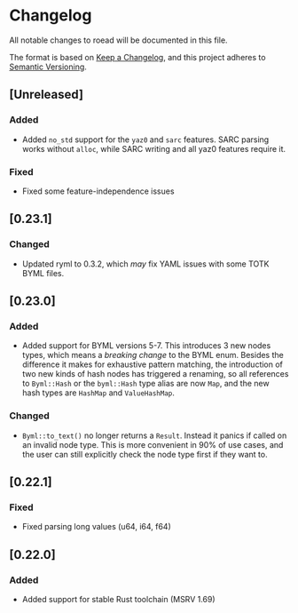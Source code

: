 # Changelog

All notable changes to roead will be documented in this file.

The format is based on [Keep a Changelog](https://keepachangelog.com/en/1.0.0/),
and this project adheres to [Semantic Versioning](https://semver.org/spec/v2.0.0.html).

## [Unreleased]

### Added

- Added `no_std` support for the `yaz0` and `sarc` features. SARC parsing works
  without `alloc`, while SARC writing and all yaz0 features require it.

### Fixed

- Fixed some feature-independence issues

## [0.23.1]

### Changed

- Updated ryml to 0.3.2, which *may* fix YAML issues with some TOTK BYML files.

## [0.23.0]

### Added

- Added support for BYML versions 5-7. This introduces 3 new nodes types, which
  means a *breaking change* to the BYML enum. Besides the difference it makes
  for exhaustive pattern matching, the introduction of two new kinds of hash
  nodes has triggered a renaming, so all references to `Byml::Hash` or the
  `byml::Hash` type alias are now `Map`, and the new hash types are `HashMap`
  and `ValueHashMap`.

### Changed 

- `Byml::to_text()` no longer returns a `Result`. Instead it panics if called on
  an invalid node type. This is more convenient in 90% of use cases, and the
  user can still explicitly check the node type first if they want to.

## [0.22.1]

### Fixed

- Fixed parsing long values (u64, i64, f64)

## [0.22.0]

### Added

- Added support for stable Rust toolchain (MSRV 1.69)
